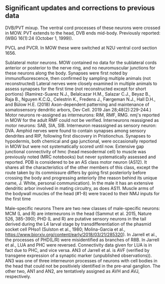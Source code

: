 ## Significant updates and corrections to previous data
DVB/PVT mixup.  The ventral cord processes of these neurons were crossed in MOW.  PVT extends to the head, DVB ends mid-body.  Previously reported: (WBG 16(1):24 (October 1, 1999)).

PVCL and PVCR.  In MOW these were switched at N2U ventral cord section 1656.

Sublateral motor neurons.  MOW contained no data for the sublateral cords anterior or posterior to the nerve ring, and no neuromuscular junctions for these neurons along the body. Synapses were first noted by immunofluorescence, then confirmed by sampling multiple animals (not reconstructed)
Lateral nerves were closely examined in multiple animals to assess synapses for the first time (not reconstructed except for short portions) (Ramirez-Suarez N.J., Belalcazar H.M., Salazar C.J., Beyaz B., Raja B., Nguyen K.C.Q., Celestrin K., Fredens J., Færgeman N.J., Hall D.H., and Bülow H.E. (2018) Axon-dependent patterning and maintenance of somatosensory dendritic arbors, Dev Cell. 2019 Jan 28;48(2):229-244.)
Motor neurons re-assigned as interneurons: RIM, RMF, RMG.  nmj's reported in MOW for the adult RMF could not be verified.
Interneurons reassigned as motor neurons: SAB, SIA, SIB.
Interneuron reasssigned as sensory neuron: DVA.
Amphid nerves were found to contain synapses among sensory dendrites and RIP, following first discovery in Pristionchus.
Synapses to hypodermis, both chemical and gap junctional, were occasionally reported in MOW but were not systematically scored until now.
Extensive gap junctional connectivity of hmc (head mesodermal cell) to muscle was previously noted (MRC notebooks) but never systematically assessed and reported.
PDB is considered to be an AS class motor neuron (AS12).  It shares all the characteristics of the other members of this class, except the route taken by its commissure differs by going first posteriorly before crossing the body and progressing anteriorly (the reason behind its unique name, J. White, personal communication).  In the male it has an extensive dendritic arbor involved in mating circuitry, as does AS11. 
Muscle arms of the bodywall muscles of the head (#1-8) were  traced to their NMJ inputs for the first time

Male-specific neurons
There are two new classes of male-specific neurons: MCM (L and R) are interneurons in the head (Sammut et al. 2015, Nature 526, 385-390); PHD (L and R) are putative sensory neurons in the tail derived during the L4 larval stage by transdifferentiation of the phasmid socket cell PHso1 (Sulston et al., 1980; Molina-Garcia et al., https://www.biorxiv.org/content/early/2018/03/21/285320).
In Jarrell et al., the processes of PHD(L/R) were misidentified as branches of R8B.
In Jarrell et al., LUA and PHC were reversed.  Connectivity data given for LUA is in fact due to PHC, and vice versa.
AN3 of Jarrell et al. is AVF (verified by transgene expression of a synaptic marker (unpublished observations)).  AN3 was one of three interneuron processes of neurons with cell bodies in the head that could not be positiviely identified in the pre-anal ganglion.  The other two, AN1 and AN2, are tentatively assigned as AVH and AVJ, respectively.
